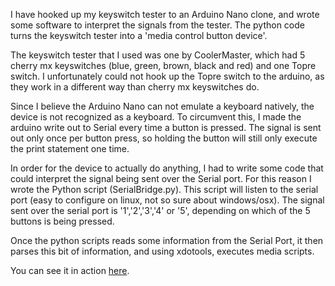 I have hooked up my keyswitch tester to an Arduino Nano clone, and wrote some software to interpret the signals from the tester. The python code turns the keyswitch tester into a 'media control button device'.

The keyswitch tester that I used was one by CoolerMaster, which had 5 cherry mx keyswitches (blue, green, brown, black and red) and one Topre switch. I unfortunately could not hook up the Topre switch to the arduino, as they work in a different way than cherry mx keyswitches do.

Since I believe the Arduino Nano can not emulate a keyboard natively, the device is not recognized as a keyboard. To circumvent this, I made the arduino write out to Serial every time a button is pressed. The signal is sent out only once per button press, so holding the button will still only execute the print statement one time.

In order for the device to actually do anything, I had to write some code that could interpret the signal being sent over the Serial port. For this reason I wrote the Python script (SerialBridge.py). This script will listen to the serial port (easy to configure on linux, not so sure about windows/osx). The signal sent over the serial port is '1','2','3','4' or '5', depending on which of the 5 buttons is being pressed.

Once the python scripts reads some information from the Serial Port, it then parses this bit of information, and using xdotools, executes media scripts.

You can see it in action [here](https://www.youtube.com/watch?v=aqqdNTFgwkc).